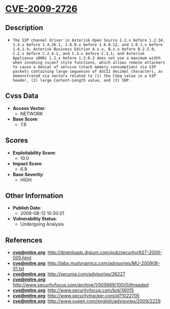 
# [CVE-2009-2726](http://downloads.digium.com/pub/security/AST-2009-005.html)

## Description

- `The SIP channel driver in Asterisk Open Source 1.2.x before 1.2.34, 1.4.x before 1.4.26.1, 1.6.0.x before 1.6.0.12, and 1.6.1.x before 1.6.1.4; Asterisk Business Edition A.x.x, B.x.x before B.2.5.9, C.2.x before C.2.4.1, and C.3.x before C.3.1; and Asterisk Appliance s800i 1.2.x before 1.3.0.3 does not use a maximum width when invoking sscanf style functions, which allows remote attackers to cause a denial of service (stack memory consumption) via SIP packets containing large sequences of ASCII decimal characters, as demonstrated via vectors related to (1) the CSeq value in a SIP header, (2) large Content-Length value, and (3) SDP.`

## Cvss Data

- **Access Vector**:
  - NETWORK
- **Base Score**:
  - 7.8

## Scores

- **Exploitability Score**:
  - 10.0
- **Impact Score**:
  - 6.9
- **Base Severity**:
  - HIGH

## Other Information

- **Publish Date**:
  - 2009-08-12 10:30:01
- **Vulnerability Status**:
  - Undergoing Analysis

## References

- **cve@mitre.org**: http://downloads.digium.com/pub/security/AST-2009-005.html
- **cve@mitre.org**: http://labs.mudynamics.com/advisories/MU-200908-01.txt
- **cve@mitre.org**: http://secunia.com/advisories/36227
- **cve@mitre.org**: http://www.securityfocus.com/archive/1/505669/100/0/threaded
- **cve@mitre.org**: http://www.securityfocus.com/bid/36015
- **cve@mitre.org**: http://www.securitytracker.com/id?1022705
- **cve@mitre.org**: http://www.vupen.com/english/advisories/2009/2229
